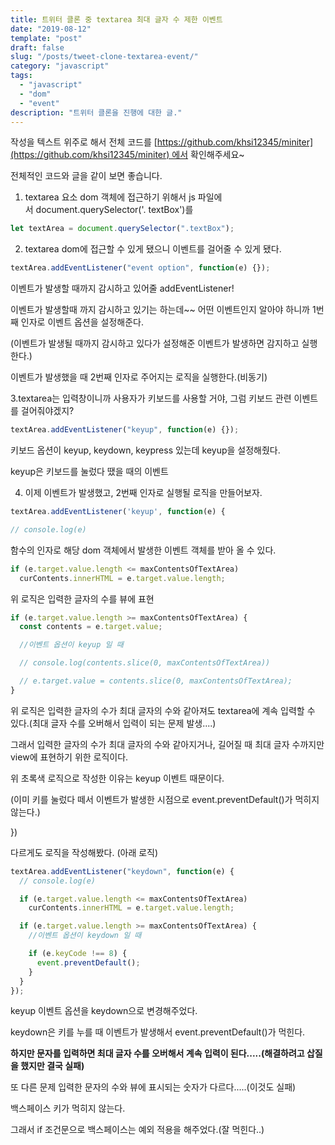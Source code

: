 ```yaml
---
title: 트위터 클론 중 textarea 최대 글자 수 제한 이벤트
date: "2019-08-12"
template: "post"
draft: false
slug: "/posts/tweet-clone-textarea-event/"
category: "javascript"
tags:
  - "javascript"
  - "dom"
  - "event"
description: "트위터 클론을 진행에 대한 글."
---
```


작성을 텍스트 위주로 해서 전체 코드를 [https://github.com/khsi12345/miniter](https://github.com/khsi12345/miniter) 에서 확인해주세요~

전체적인 코드와 글을 같이 보면 좋습니다.

1. textarea 요소 dom 객체에 접근하기 위해서 js 파일에서 document.querySelector('. textBox')를

```js
let textArea = document.querySelector(".textBox");
```

2. textarea dom에 접근할 수 있게 됐으니 이벤트를 걸어줄 수 있게 됐다.

```js
textArea.addEventListener("event option", function(e) {});
```

이벤트가 발생할 때까지 감시하고 있어줄 addEventListener!

이벤트가 발생할때 까지 감시하고 있기는 하는데~~ 어떤 이벤트인지 알아야 하니까 1번째 인자로 이벤트 옵션을 설정해준다.

(이벤트가 발생될 때까지 감시하고 있다가 설정해준 이벤트가 발생하면 감지하고 실행한다.)

이벤트가 발생했을 때 2번째 인자로 주어지는 로직을 실행한다.(비동기)

3.textarea는 입력창이니까 사용자가 키보드를 사용할 거야, 그럼 키보드 관련 이벤트를 걸어줘야겠지?

```js
textArea.addEventListener("keyup", function(e) {});
```

키보드 옵션이 keyup, keydown, keypress 있는데 keyup을 설정해줬다.

keyup은 키보드를 눌렀다 땠을 때의 이벤트

4. 이제 이벤트가 발생했고, 2번째 인자로 실행될 로직을 만들어보자.

```js
textArea.addEventListener('keyup', function(e) {

// console.log(e)
```

함수의 인자로 해당 dom 객체에서 발생한 이벤트 객체를 받아 올 수 있다.

```js
if (e.target.value.length <= maxContentsOfTextArea)
  curContents.innerHTML = e.target.value.length;
```

위 로직은 입력한 글자의 수를 뷰에 표현

```js
if (e.target.value.length >= maxContentsOfTextArea) {
  const contents = e.target.value;

  //이벤트 옵션이 keyup 일 때

  // console.log(contents.slice(0, maxContentsOfTextArea))

  // e.target.value = contents.slice(0, maxContentsOfTextArea);
}
```

위 로직은 입력한 글자의 수가 최대 글자의 수와 같아져도 textarea에 계속 입력할 수 있다.(최대 글자 수를 오버해서 입력이 되는 문제 발생....)

그래서 입력한 글자의 수가 최대 글자의 수와 같아지거나, 길어질 때 최대 글자 수까지만 view에 표현하기 위한 로직이다.

위 초록색 로직으로 작성한 이유는 keyup 이벤트 때문이다.

(이미 키를 눌렀다 떼서 이벤트가 발생한 시점으로 event.preventDefault()가 먹히지 않는다.)

})

다르게도 로직을 작성해봤다. (아래 로직)

```js
textArea.addEventListener("keydown", function(e) {
  // console.log(e)

  if (e.target.value.length <= maxContentsOfTextArea)
    curContents.innerHTML = e.target.value.length;

  if (e.target.value.length >= maxContentsOfTextArea) {
    //이벤트 옵션이 keydown 일 때

    if (e.keyCode !== 8) {
      event.preventDefault();
    }
  }
});
```

keyup 이벤트 옵션을 keydown으로 변경해주었다.

keydown은 키를 누를 때 이벤트가 발생해서 event.preventDefault()가 먹힌다.

**하지만 문자를 입력하면 최대 글자 수를 오버해서 계속 입력이 된다.....(해결하려고 삽질을 했지만 결국 실패)**

또 다른 문제 입력한 문자의 수와 뷰에 표시되는 숫자가 다르다.....(이것도 실패)

백스페이스 키가 먹히지 않는다.

그래서 if 조건문으로 백스페이스는 예외 적용을 해주었다.(잘 먹힌다..)
